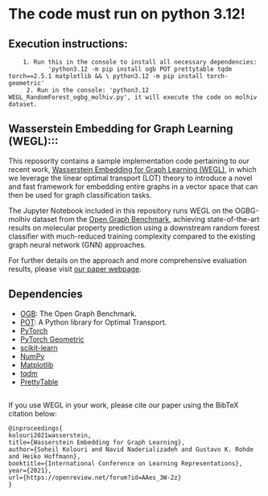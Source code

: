 # The code must run on python 3.12!

## Execution instructions:
        1. Run this in the console to install all necessary dependencies:
               'python3.12 -m pip install ogb POT prettytable tqdm torch==2.5.1 matplotlib && \ python3.12 -m pip install torch-geometric'      
         2. Run in the console: 'python3.12 WEGL_RandomForest_ogbg_molhiv.py', it will execute the code on molhiv dataset.

## Wasserstein Embedding for Graph Learning (WEGL):::

This reposority contains a sample implementation code pertaining to our recent work, [Wasserstein Embedding for Graph Learning (WEGL)](https://arxiv.org/abs/2006.09430), in which we leverage the linear optimal transport (LOT) theory to introduce a novel and fast framework for embedding entire graphs in a vector space that can then be used for graph classification tasks.

The Jupyter Notebook included in this repository runs WEGL on the OGBG-molhiv dataset from the [Open Graph Benchmark](https://ogb.stanford.edu/), achieving state-of-the-art results on molecular property prediction using a downstream random forest classifier with much-reduced training complexity compared to the existing graph neural network (GNN) approaches.

For further details on the approach and more comprehensive evaluation results, please visit [our paper webpage](https://skolouri.github.io/wegl/).

## Dependencies

* [OGB](https://ogb.stanford.edu/): The Open Graph Benchmark.
* [POT](https://pythonot.github.io/): A Python library for Optimal Transport.
* [PyTorch](https://pytorch.org/)
* [PyTorch Geometric](https://pytorch-geometric.readthedocs.io/en/latest/)
* [scikit-learn](https://scikit-learn.org/stable/)
* [NumPy](https://numpy.org/)
* [Matplotlib](https://matplotlib.org/)
* [tqdm](https://tqdm.github.io/)
* [PrettyTable](https://pypi.org/project/PrettyTable/)


##

If you use WEGL in your work, please cite our paper using the BibTeX citation below:

```
@inproceedings{
kolouri2021wasserstein,
title={Wasserstein Embedding for Graph Learning},
author={Soheil Kolouri and Navid Naderializadeh and Gustavo K. Rohde and Heiko Hoffmann},
booktitle={International Conference on Learning Representations},
year={2021},
url={https://openreview.net/forum?id=AAes_3W-2z}
}
```
